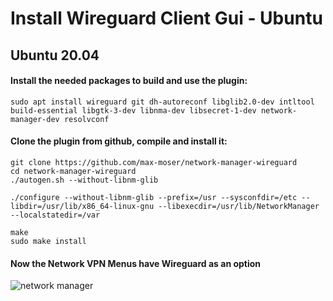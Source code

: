 # Install Wireguard Client Gui - Ubuntu



## Ubuntu 20.04

#### Install the needed packages to build and use the plugin:



```shell
sudo apt install wireguard git dh-autoreconf libglib2.0-dev intltool build-essential libgtk-3-dev libnma-dev libsecret-1-dev network-manager-dev resolvconf
```



#### Clone the plugin from github, compile and install it:

```shell
git clone https://github.com/max-moser/network-manager-wireguard
cd network-manager-wireguard
./autogen.sh --without-libnm-glib

./configure --without-libnm-glib --prefix=/usr --sysconfdir=/etc --libdir=/usr/lib/x86_64-linux-gnu --libexecdir=/usr/lib/NetworkManager --localstatedir=/var

make   
sudo make install
```



#### Now the Network VPN Menus have Wireguard as an option



![network manager](https://discussion.scottibyte.com/uploads/default/original/1X/2bd021cbe18877b6ad83235de8d2e1452460ad7f.png)
